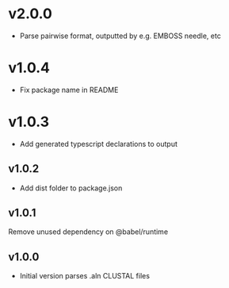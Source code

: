 # v2.0.0

- Parse pairwise format, outputted by e.g. EMBOSS needle, etc

# v1.0.4

- Fix package name in README

# v1.0.3

- Add generated typescript declarations to output

## v1.0.2

- Add dist folder to package.json

## v1.0.1

Remove unused dependency on @babel/runtime

## v1.0.0

- Initial version parses .aln CLUSTAL files
